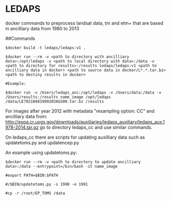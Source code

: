 # LEDAPS
docker commands to preprocess landsat data, tm and etm+ that are based in ancilliary data from 1980 to 2013

##Commands
```
$docker build -t ledaps/ledaps:v1 .

$docker run --rm -v <path to directory with ancilliary data>:/opt/ledaps -v <path to local directory with data>:/data -v <path to directory for results>:/results ledaps/ledaps:v1 <path to ancilliary data in docker> <path to source data in docker/L*.*.tar.bz> <path to destiny results in docker>

#Example:

$docker run -v /Users/ledaps_anc:/opt/ledaps -v /Users/data:/data -v /Users/results:/results name_image /opt/ledaps /data/LE70210481999203AGS00.tar.bz /results
```

For images after year 2012 with metadata "resampling option: CC" and ancilliary data from: 
http://espa.cr.usgs.gov/downloads/auxiliaries/ledaps_auxiliary/ledaps_aux.1978-2014.tar.gz go to directory ledaps_cc and use similar commands.

On ledaps_cc there are scripts for updating auxilliary data such as updatetoms.py and updatencep.py

An example using updatetoms.py:

```
$docker run --rm -v <path to directory to update ancilliary data>:/data --entrypoint=/bin/bash -it name_image

#export PATH=$BIN:$PATH

#/$BIN/updatetoms.py -s 1990 -e 1991

#cp -r /root/EP_TOMS /data

```